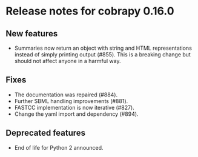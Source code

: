 # Release notes for cobrapy 0.16.0

## New features

* Summaries now return an object with string and HTML representations instead of
  simply printing output (#855). This is a breaking change but should not affect
  anyone in a harmful way.

## Fixes

* The documentation was repaired (#884).
* Further SBML handling improvements (#881).
* FASTCC implementation is now iterative (#827).
* Change the yaml import and dependency (#894).

## Deprecated features

* End of life for Python 2 announced.

